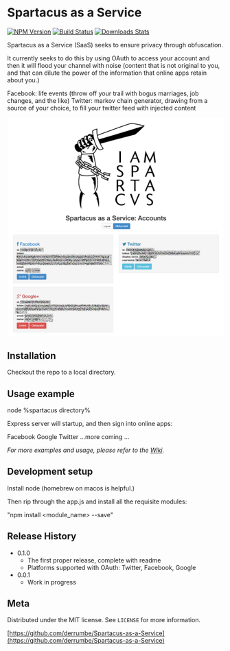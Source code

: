 # Spartacus as a Service 

[![NPM Version][npm-image]][npm-url]
[![Build Status][travis-image]][travis-url]
[![Downloads Stats][npm-downloads]][npm-url]

Spartacus as a Service (SaaS) seeks to ensure privacy through obfuscation.

It currently seeks to do this by using OAuth to access your account and then it will flood your channel with noise (content that is not original to you, and that can dilute the power of the information that online apps retain about you.)
 
Facebook: life events (throw off your trail with bogus marriages, job changes, and the like)
Twitter: markov chain generator, drawing from a source of your choice, to fill your twitter feed with injected content


![](header.png)

## Installation

Checkout the repo to a local directory.

## Usage example

node %spartacus directory%

Express server will startup, and then sign into online apps:

Facebook
Google
Twitter
...more coming ... 

_For more examples and usage, please refer to the [Wiki][wiki]._

## Development setup

Install node (homebrew on macos is helpful.)

Then rip through the app.js and install all the requisite modules:

"npm install <module_name> --save"



## Release History
* 0.1.0
    * The first proper release, complete with readme
    * Platforms supported with OAuth: Twitter, Facebook, Google
* 0.0.1
    * Work in progress

## Meta 


Distributed under the MIT license. See ``LICENSE`` for more information.

[https://github.com/derrumbe/Spartacus-as-a-Service](https://github.com/derrumbe/Spartacus-as-a-Service)



<!-- Markdown link & img dfn's -->
[npm-image]: https://img.shields.io/npm/v/datadog-metrics.svg?style=flat-square
[npm-url]: https://npmjs.org/package/datadog-metrics
[npm-downloads]: https://img.shields.io/npm/dm/datadog-metrics.svg?style=flat-square
[travis-image]: https://travis-ci.com/derrumbe/Spartacus-as-a-Service.svg?branch=master
[travis-url]: https://travis-ci.com/derrumbe/Spartacus-as-a-Service/
[wiki]: https://github.com/derrumbe/Spartacus-as-a-Service/wiki
